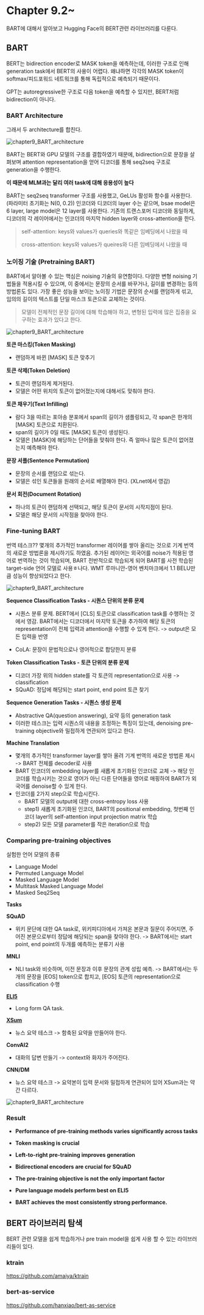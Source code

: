# Chapter 9.2~

BART에 대해서 알아보고 Hugging Face의 BERT관련 라이브러리를 다룬다.



## BART

BERT는 bidirection encoder로 MASK token을 예측하는데, 이러한 구조로 인해 generation task에서 BERT의 사용이 어렵다. 왜냐하면 각각의 MASK token이 softmax/피드포워드 네트워크를 통해 독립적으로 예측되기 때문이다.

GPT는 autoregressive한 구조로 다음 token을 예측할 수 있지만, BERT처럼 bidirection이 아니다.



### BART Architecture

그래서 두 architecture를 합친다.

![chapter9_BART_architecture](..\..\images\chapter9_BART_architecture.PNG)

BART는 BERT와 GPU 모델의 구조를 결합하였기 때문에, bidirection으로 문장을 살펴보며 attention representation을 얻어 디코더를 통해 seq2seq 구조로 generation을 수행한다.

**이 때문에 MLM과는 달리 여러 task에 대해 응용성이 높다**



BART는 seq2seq transformer 구조를 사용했고, GeLUs 활성화 함수를 사용한다. (파라미터 초기화는 N(0, 0.2)) 인코더와 디코더의 layer 수는 같으며, bsae model은 6 layer, large model은 12 layer를 사용한다. 기존의 트랜스포머 디코더와 동일하게, 디코더의 각 레이어에서는 인코더의 마지막 hidden layer와 cross-attention을 한다.

> self-attention: keys와 values가 queries와 똑같은 임베딩에서 나왔을 때
>
> cross-attention: keys와 values가 queires와 다른 임베딩에서 나왔을 때



### 노이징 기술 (Pretraining BART)

BART에서 알아볼 수 있는 핵심은 noising 기술의 유연함이다. 다양한 변형 noising 기법들을 적용시킬 수 있으며, 이 중에서는 문장의 순서를 바꾸거나, 길이를 변경하는 등의 방법론도 있다. 가장 좋은 성능을 보이는 노이징 기법은 문장의 순서를 랜덤하게 섞고, 임의의 길이의 텍스트를 단일 마스크 토큰으로 교체하는 것이다.

> 모델이 전체적인 문장 길이에 대해 학습해야 하고, 변형된 입력에 많은 집중을 요구하는 효과가 있다고 한다.



![chapter9_BART_architecture](..\..\images\chapter9_BART_noising.PNG)

**토큰 마스킹(Token Masking)**

- 랜덤하게 바뀐 [MASK] 토큰 맞추기

**토큰 삭제(Token Deletion)**

- 토큰이 랜덤하게 제거된다.
- 모델은 어떤 위치의 토큰이 없어졌는지에 대해서도 맞춰야 한다.

**토큰 채우기(Text Infilling)**

- 람다 3을 따르는 포아송 분포에서 span의 길이가 샘플링되고, 각 span은 한개의 [MASK] 토큰으로 치환된다.
- span의 길이가 0일 때도 [MASK] 토큰이 생성된다.
- 모델은 [MASK]에 해당하는 단어들을 맞춰야 한다. 즉 얼마나 많은 토큰이 없어졌는지 예측해야 한다.

**문장 셔플(Sentence Permutation)**

- 문장의 순서를 랜덤으로 섞는다.
- 모델은 섞인 토큰들을 원래의 순서로 배열해야 한다. (XLnet에서 영감)

**문서 회전(Document Rotation)**

- 하나의 토큰이 랜덤하게 선택되고, 해당 토큰이 문서의 시작지점이 된다.
- 모델은 해당 문서의 시작점을 찾아야 한다.



### Fine-tuning BART

번역 테스크?? 몇개의 추가적인 transformer 레이어를 쌓아 올리는 것으로 기계 번역의 새로운 방법론을 제시하기도 하였음. 추가된 레이어는 외국어를 noise가 적용된 영어로 번역하는 것이 학습되며, BART 전반적으로 학습되게 되어 BART를 사전 학습된 target-side 언어 모델로 사용ㅎ나다. WMT 루마니안-영어 벤치마크에서 1.1 BELU만큼 성능이 향상되었다고 한다.



![chapter9_BART_architecture](..\..\images\chapter9_BART_fine-tuning.PNG)



**Sequence Classification Tasks - 시퀀스 단위의 분류 문제**

- 시퀀스 분류 문제. BERT에서 [CLS] 토큰으로 classification task를 수행하는 것에서 영감. BART에서는 디코더에서 마지막 토큰을 추가하여 해당 토큰의 representation이 전체 입력과 attention을 수행할 수 있게 한다. -> output은 모든 입력을 반영

- CoLA: 문장이 문법적으로나 영어적으로 합당한지 분류

**Token Classification Tasks - 토큰 단위의 분류 문제**

- 디코더 가장 위의 hidden state를 각 토큰의 representation으로 사용 -> classification
- SQuAD: 정답에 해당되는 start point, end point 토큰 찾기

**Sequence Generation Tasks - 시퀀스 생성 문제**

- Abstractive QA(question answering), 요약 등의 generation task
- 이러한 테스크는 입력 시퀀스의 내용을 조정하는 특징이 있는데, denoising pre-training objective와 밀접하게 연관되어 있다고 한다.

**Machine Translation**

- 몇개의 추가적인 transformer layer를 쌓아 올려 기계 번역의 새로운 방법론 제시 -> BART 전체를 decoder로 사용
- BART 인코더의 embedding layer를 새롭게 초기화된 인코더로 교체 -> 해당 인코더를 학습시키는 것으로 영어가 아닌 다른 단어들을 영어로 매핑하여 BART가 외국어를 denoise할 수 있게 한다.
- 인코더를 2가지 step으로 학습시킨다.
  - BART 모델의 output에 대한 cross-entropy loss 사용
  - step1) 새롭게 초기화된 인코더, BART의 positional embedding, 첫번째 인코더 layer의 self-attention input projection matrix 학습
  - step2) 모든 모델 parameter를 작은 iteration으로 학습



### Comparing pre-training objectives

실험한 언어 모델의 종류

- Language Model
- Permuted Language Model
- Masked Language Model
- Multitask Masked Language Model
- Masked Seq2Seq



**Tasks**

**SQuAD**

- 위키 문단에 대한 QA task로, 위키피디아에서 가져온 본문과 질문이 주어지면, 주어진 본문으로부터 정답에 해당되는 span을 찾아야 한다. -> BART에서는 start point, end point의 두개를 예측하는 분류기 사용

**MNLI**

- NLI task와 비슷하며, 이전 문장과 이후 문장의 관계 성립 예측. -> BART에서는 두 개의 문장을 [EOS] token으로 합치고, [EOS] 토큰의 representation으로 classification 수행

**[ELI5](https://facebookresearch.github.io/ELI5/)**

- Long form QA task.

**[XSum](https://arxiv.org/pdf/1808.08745v1.pdf)**

- 뉴스 요약 테스크 -> 함축된 요약을 만들어야 한다.

**ConvAI2**

- 대화의 답변 만들기 -> context와 화자가 주어진다.

**CNN/DM**

- 뉴스 요약 테스크 -> 요약본이 입력 문서와 밀접하게 연관되어 있어 XSum과는 약간 다르다.

![chapter9_BART_architecture](..\..\images\chapter9_BART_comparison.PNG)



### Result

- **Performance of pre-training methods varies significantly across tasks**

- **Token masking is crucial**

- **Left-to-right pre-training improves generation**

- **Bidirectional encoders are crucial for SQuAD**

- **The pre-training objective is not the only important factor**

- **Pure language models perform best on ELI5**

- **BART achieves the most consistently strong performance.**





## BERT 라이브러리 탐색

BERT 관련 모델을 쉽게 학습하거나 pre train model을 쉽게 사용 할 수 있는 라이브러리들이 있다.



### ktrain

https://github.com/amaiya/ktrain



### bert-as-service

https://github.com/hanxiao/bert-as-service

